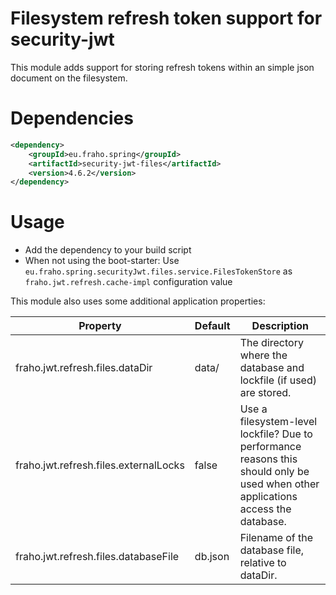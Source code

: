 # Filesystem refresh token support for security-jwt

This module adds support for storing refresh tokens within an simple json document on the filesystem.

# Dependencies
```xml
<dependency>
    <groupId>eu.fraho.spring</groupId>
    <artifactId>security-jwt-files</artifactId>
    <version>4.6.2</version>
</dependency>
```

# Usage
* Add the dependency to your build script
* When not using the boot-starter: Use ```eu.fraho.spring.securityJwt.files.service.FilesTokenStore``` as ```fraho.jwt.refresh.cache-impl``` configuration value

This module also uses some additional application properties:

| Property                              | Default        | Description   |
|---------------------------------------|----------------|---------------|
| fraho.jwt.refresh.files.dataDir       | data/          | The directory where the database and lockfile (if used) are stored. |
| fraho.jwt.refresh.files.externalLocks | false          | Use a filesystem-level lockfile? Due to performance reasons this should only be used when other applications access the database. |
| fraho.jwt.refresh.files.databaseFile  | db.json        | Filename of the database file, relative to dataDir. |
